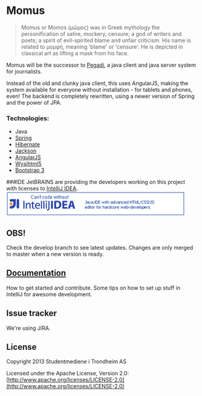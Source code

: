 Momus
==========

> Momus or Momos (μῶμος) was in Greek mythology the personification of satire,
> mockery, censure; a god of writers and poets; a spirit of evil-spirited blame
> and unfair criticism. His name is related to μομφή, meaning 'blame' or 'censure'.
> He is depicted in classical art as lifting a mask from his face.

Momus will be the successor to [Pegadi](https://github.com/dusken/pegadi), a java client and java server system for journalists.

Instead of the old and clunky java client, this uses AngularJS, making the system available for everyone without installation - for tablets and phones, even!
The backend is completely rewritten, using a newer version of Spring and the power of JPA.

### Technologies:
 * Java
 * [Spring](http://spring.io/)
 * [Hibernate](http://www.hibernate.org/)
 * [Jackson](http://wiki.fasterxml.com/JacksonHome)
 * [AngularJS](http://angularjs.org/)
 * [Wysihtml5](https://github.com/xing/wysihtml5)
 * [Bootstrap 3](http://getbootstrap.com/)

###IDE
JetBRAINS are providing the developers working on this project with licenses to [IntelliJ IDEA](http://www.jetbrains.com/idea/).
[![IntelliJ IDEA](doc/img/idea.jpg)](http://www.jetbrains.com/idea/)

OBS!
----
Check the develop branch to see latest updates. Changes are only merged to master when a new version is ready.


[Documentation](doc/)
---------------------

How to get started and contribute.
Some tips on how to set up stuff in IntelliJ for awesome development.

Issue tracker
-------------

We're using JIRA.


License
-------

Copyright 2013 Studentmediene i Trondheim AS

Licensed under the Apache License, Version 2.0: [http://www.apache.org/licenses/LICENSE-2.0](http://www.apache.org/licenses/LICENSE-2.0)


